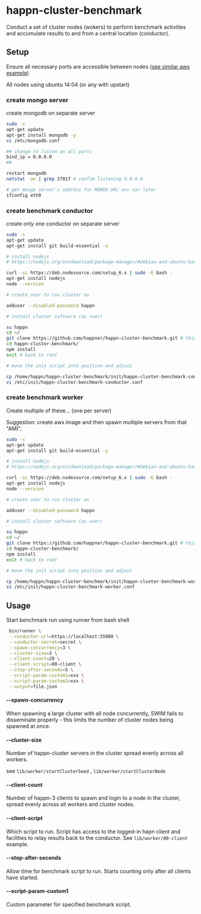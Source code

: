 # happn-cluster-benchmark

Conduct a set of cluster nodes (wokers) to perform benchmark activities and accumulate results to and from a central location (conductor).

## Setup

Ensure all necessary ports are accessible between nodes ([see similar aws example](https://github.com/happner/happn-cluster-aws-example#step-1-create-aws-security-groups))

All nodes using ubuntu 14:04 (or any with upstart)

### create mongo server

create mongodb on separate server

```bash
sudo -s
apt-get update
apt-get install mongodb -y
vi /etc/mongodb.conf

## change to listen on all ports
bind_ip = 0.0.0.0
##

restart mongodb
netstat -an | grep 27017 # confim listening 0.0.0.0

# get mongo server's address for MONGO_URL env var later
ifconfig eth0
```

### create benchmark conductor 

create only one conductor on separate server

```bash
sudo -s
apt-get update
apt-get install git build-essential -y

# install nodejs
# https://nodejs.org/en/download/package-manager/#debian-and-ubuntu-based-linux-distributions (for updates to below)

curl -sL https://deb.nodesource.com/setup_6.x | sudo -E bash -
apt-get install nodejs
node --version

# create user to run cluster as

adduser --disabled-password happn

# install cluster software (as user)

su happn
cd ~/
git clone https://github.com/happner/happn-cluster-benchmark.git # this repo
cd happn-cluster-benchmark/
npm install
exit # back to root

# move the init script into position and adjust

cp /home/happn/happn-cluster-benchmark/init/happn-cluster-benchmark-conductor.conf /etc/init
vi /etc/init/happn-cluster-benchmark-conductor.conf
```

### create benchmark worker 

Create multiple of these... (one per server)

Suggestion: create aws image and then spawn multiple servers from that "AMI".

```bash
sudo -s
apt-get update
apt-get install git build-essential -y

# install nodejs
# https://nodejs.org/en/download/package-manager/#debian-and-ubuntu-based-linux-distributions (for updates to below)

curl -sL https://deb.nodesource.com/setup_6.x | sudo -E bash -
apt-get install nodejs
node --version

# create user to run cluster as

adduser --disabled-password happn

# install cluster software (as user)

su happn
cd ~/
git clone https://github.com/happner/happn-cluster-benchmark.git # this repo
cd happn-cluster-benchmark/
npm install
exit # back to root

# move the init script into position and adjust

cp /home/happn/happn-cluster-benchmark/init/happn-cluster-benchmark-worker.conf /etc/init
vi /etc/init/happn-cluster-benchmark-worker.conf
```



## Usage

Start benchmark run using runner from bash shell

```bash
 bin/runner \
 --conductor-url=https://localhost:55000 \
 --conductor-secret=secret \
 --spawn-concurrency=3 \
 --cluster-size=3 \
 --client-count=20 \
 --client-script=00-client \
 --stop-after-seconds=5 \
 --script-param-custom1=xxx \
 --script-param-custom2=xxx \
 --output=file.json
```

#### --spawn-concurrency

When spawning a large cluster with all node concurrently, SWIM fails to disseminate properly - this limits the number of cluster nodes being spawned at once.

#### --cluster-size

Number of happn-cluster servers in the cluster spread evenly across all workers. 

see  `lib/worker/startClusterSeed` , `lib/worker/startClusterNode` 

#### --client-count

Number of happn-3 clients to spawn and login to a node in the cluster, spread evenly across all workers and cluster nodes.

#### --client-script

Which script to run. Script has access to the logged-in hapn client and facilities to relay results back to the conductor. See  `lib/worker/00-client` example.

#### --stop-after-seconds

Allow time for benchmark script to run. Starts counting only after all clients have started.

#### --script-param-custom1

Custom parameter for specified benchmark script.